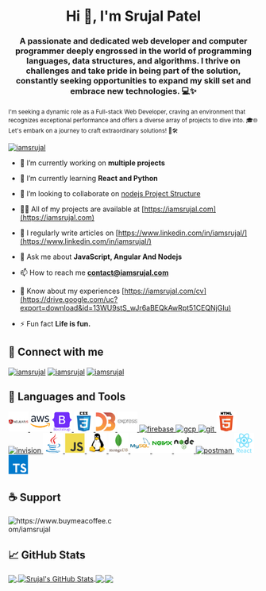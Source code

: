 <h1 align="center">Hi 👋, I'm Srujal Patel</h1>
<h3 align="center">
A passionate and dedicated web developer and computer programmer deeply engrossed in the world of programming languages, data structures, and algorithms. I thrive on challenges and take pride in being part of the solution, constantly seeking opportunities to expand my skill set and embrace new technologies. 💻✨ </h3>
<p><small>I'm seeking a dynamic role as a Full-stack Web Developer, craving an environment that recognizes exceptional performance and offers a diverse array of projects to dive into. 🎓🌐 Let's embark on a journey to craft extraordinary solutions! 🚀🛠️</small></p>


<p align="left"> <a href="https://github.com/ryo-ma/github-profile-trophy"><img src="https://github-profile-trophy.vercel.app/?username=iamsrujal" alt="iamsrujal" /></a> </p>

- 🔭 I’m currently working on **multiple projects**

- 🌱 I’m currently learning **React and Python**

- 👯 I’m looking to collaborate on [nodejs Project Structure](https://github.com/iamsrujal/nodejs-file-stucture-express)

- 👨‍💻 All of my projects are available at [https://iamsrujal.com](https://iamsrujal.com)

- 📝 I regularly write articles on [https://www.linkedin.com/in/iamsrujal/](https://www.linkedin.com/in/iamsrujal/)

- 💬 Ask me about **JavaScript, Angular And Nodejs**

- 📫 How to reach me **contact@iamsrujal.com**

- 📄 Know about my experiences [https://iamsrujal.com/cv](https://drive.google.com/uc?export=download&id=13WU9stS_wJr6aBEQkAwRpt51CEQNjGIu)

- ⚡ Fun fact **Life is fun.**

## 🔗 Connect with me
<p align="left">
<a href="https://dev.to/iamsrujal" target="blank"><img align="center" src="https://cdn.jsdelivr.net/npm/simple-icons@3.0.1/icons/dev-dot-to.svg" alt="iamsrujal" height="30" width="40" /></a>
<a href="https://linkedin.com/in/iamsrujal" target="blank"><img align="center" src="https://cdn.jsdelivr.net/npm/simple-icons@3.0.1/icons/linkedin.svg" alt="iamsrujal" height="30" width="40" /></a>
<a href="https://instagram.com/iamsrujal" target="blank"><img align="center" src="https://cdn.jsdelivr.net/npm/simple-icons@3.0.1/icons/instagram.svg" alt="iamsrujal" height="30" width="40" /></a>
</p>

## 🔧 Languages and Tools
<p align="left"> <a href="https://angular.io" target="_blank"> <img src="https://raw.githubusercontent.com/devicons/devicon/master/icons/angularjs/angularjs-original-wordmark.svg" alt="angularjs" width="40" height="40"/> </a> <a href="https://aws.amazon.com" target="_blank"> <img src="https://raw.githubusercontent.com/devicons/devicon/master/icons/amazonwebservices/amazonwebservices-original-wordmark.svg" alt="aws" width="40" height="40"/> </a> <a href="https://getbootstrap.com" target="_blank"> <img src="https://raw.githubusercontent.com/devicons/devicon/master/icons/bootstrap/bootstrap-plain-wordmark.svg" alt="bootstrap" width="40" height="40"/> </a> <a href="https://www.w3schools.com/css/" target="_blank"> <img src="https://raw.githubusercontent.com/devicons/devicon/master/icons/css3/css3-original-wordmark.svg" alt="css3" width="40" height="40"/> </a> <a href="https://d3js.org/" target="_blank"> <img src="https://raw.githubusercontent.com/devicons/devicon/master/icons/d3js/d3js-original.svg" alt="d3js" width="40" height="40"/> </a> <a href="https://expressjs.com" target="_blank"> <img src="https://raw.githubusercontent.com/devicons/devicon/master/icons/express/express-original-wordmark.svg" alt="express" width="40" height="40"/> </a> <a href="https://firebase.google.com/" target="_blank"> <img src="https://www.vectorlogo.zone/logos/firebase/firebase-icon.svg" alt="firebase" width="40" height="40"/> </a> <a href="https://cloud.google.com" target="_blank"> <img src="https://www.vectorlogo.zone/logos/google_cloud/google_cloud-icon.svg" alt="gcp" width="40" height="40"/> </a> <a href="https://git-scm.com/" target="_blank"> <img src="https://www.vectorlogo.zone/logos/git-scm/git-scm-icon.svg" alt="git" width="40" height="40"/> </a> <a href="https://www.w3.org/html/" target="_blank"> <img src="https://raw.githubusercontent.com/devicons/devicon/master/icons/html5/html5-original-wordmark.svg" alt="html5" width="40" height="40"/> </a> <a href="https://www.invisionapp.com/" target="_blank"> <img src="https://www.vectorlogo.zone/logos/invisionapp/invisionapp-icon.svg" alt="invision" width="40" height="40"/> </a> <a href="https://www.java.com" target="_blank"> <img src="https://raw.githubusercontent.com/devicons/devicon/master/icons/java/java-original.svg" alt="java" width="40" height="40"/> </a> <a href="https://developer.mozilla.org/en-US/docs/Web/JavaScript" target="_blank"> <img src="https://raw.githubusercontent.com/devicons/devicon/master/icons/javascript/javascript-original.svg" alt="javascript" width="40" height="40"/> </a> <a href="https://www.linux.org/" target="_blank"> <img src="https://raw.githubusercontent.com/devicons/devicon/master/icons/linux/linux-original.svg" alt="linux" width="40" height="40"/> </a> <a href="https://www.mongodb.com/" target="_blank"> <img src="https://raw.githubusercontent.com/devicons/devicon/master/icons/mongodb/mongodb-original-wordmark.svg" alt="mongodb" width="40" height="40"/> </a> <a href="https://www.mysql.com/" target="_blank"> <img src="https://raw.githubusercontent.com/devicons/devicon/master/icons/mysql/mysql-original-wordmark.svg" alt="mysql" width="40" height="40"/> </a> <a href="https://www.nginx.com" target="_blank"> <img src="https://raw.githubusercontent.com/devicons/devicon/master/icons/nginx/nginx-original.svg" alt="nginx" width="40" height="40"/> </a> <a href="https://nodejs.org" target="_blank"> <img src="https://raw.githubusercontent.com/devicons/devicon/master/icons/nodejs/nodejs-original-wordmark.svg" alt="nodejs" width="40" height="40"/> </a> <a href="https://postman.com" target="_blank"> <img src="https://www.vectorlogo.zone/logos/getpostman/getpostman-icon.svg" alt="postman" width="40" height="40"/> </a> <a href="https://reactjs.org/" target="_blank"> <img src="https://raw.githubusercontent.com/devicons/devicon/master/icons/react/react-original-wordmark.svg" alt="react" width="40" height="40"/> </a> <a href="https://www.typescriptlang.org/" target="_blank"> <img src="https://raw.githubusercontent.com/devicons/devicon/master/icons/typescript/typescript-original.svg" alt="typescript" width="40" height="40"/> </a>  </p>


## ☕ Support
<p><a href="https://www.buymeacoffee.com/https://www.buymeacoffee.com/iamsrujal"> <img align="left" src="https://cdn.buymeacoffee.com/buttons/v2/default-yellow.png" height="50" width="210" alt="https://www.buymeacoffee.com/iamsrujal" /></a></p><br><br>

## &#x1f4c8; GitHub Stats
<p><a href="https://github.com/iamsrujal/iamsrujal">
  <img align="center" src="https://github-readme-stats.vercel.app/api/top-langs/?username=iamsrujal&hide=java,html&title_color=ffffff&text_color=c9cacc&icon_color=2bbc8a&bg_color=1d1f21" />
</a>
<a href="https://github.com/iamsrujal/iamsrujal">
  <img align="center" src="https://github-readme-stats.vercel.app/api?username=iamsrujal&show_icons=true&line_height=27&count_private=true&title_color=ffffff&text_color=c9cacc&icon_color=2bbc8a&bg_color=1d1f21" alt="Srujal's GitHub Stats" />
</a>

<a href="https://github.com/iamsrujal/nodejs-file-stucture-express">
  <img align="center" src="https://github-readme-stats.vercel.app/api/pin/?username=iamsrujal&repo=nodejs-file-stucture-express&title_color=ffffff&text_color=c9cacc&icon_color=2bbc8a&bg_color=1d1f21" />
</a>


<a href="https://github.com/iamsrujal/array-refactor">
  <img align="center" src="https://github-readme-stats.vercel.app/api/pin/?username=iamsrujal&repo=array-refactor&title_color=ffffff&text_color=c9cacc&icon_color=2bbc8a&bg_color=1d1f21" />
</a> 
